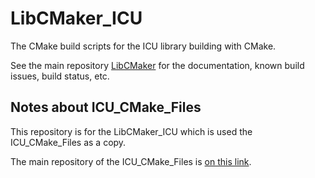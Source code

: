 # LibCMaker_ICU

The CMake build scripts for the ICU library building with CMake.

See the main repository [LibCMaker](https://github.com/LibCMaker/LibCMaker) for the documentation, known build issues, build status, etc.

## Notes about ICU_CMake_Files

This repository is for the LibCMaker_ICU which is used the ICU_CMake_Files as a copy.

The main repository of the ICU_CMake_Files is [on this link](https://github.com/LibCMaker/ICU_CMake_Files).
